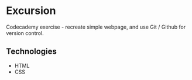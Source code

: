 # Excursion

Codecademy exercise - recreate simple webpage, and use Git / Github for version control.

## Technologies

* HTML
* CSS